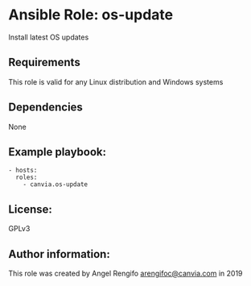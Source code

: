 # Ansible Role: os-update
Install latest OS updates

## Requirements
This role is valid for any Linux distribution and Windows systems

## Dependencies
None

## Example playbook:
    - hosts:
      roles:
        - canvia.os-update

## License:
GPLv3

## Author information:
This role was created by Angel Rengifo <arengifoc@canvia.com> in 2019
